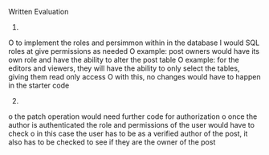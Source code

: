 Written Evaluation 

1.
O to implement the roles and persimmon within in the database I would SQL roles at give permissions as needed 
O example: post owners would have its own role and have the ability to alter the post table
O example: for the editors and viewers, they will have the ability to only select the tables, giving them read only access 
O with this, no changes would have to happen in the starter code


2.
o the patch operation would need further code for authorization
o once  the author is authenticated the role and permissions of the user would have to check
o in this case the user has to be  as a verified author of the post, it also has to be checked to see if they are the owner of the post